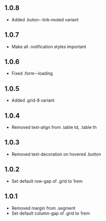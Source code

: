 ## 1.0.8

- Added .buton--link-muted variant

## 1.0.7

- Make all .notification styles important

## 1.0.6

- Fixed .form--loading

## 1.0.5

- Added .grid-8 variant

## 1.0.4

- Removed text-align from .table td, .table th

## 1.0.3

- Removed text-decoration on hovered .button

## 1.0.2

- Set default row-gap of .grid to 1rem

## 1.0.1

- Removed margin from .segment
- Set default column-gap of .grid to 1rem
